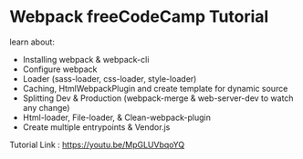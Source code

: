 # Webpack freeCodeCamp Tutorial

learn about:

- Installing webpack & webpack-cli
- Configure webpack
- Loader (sass-loader, css-loader, style-loader)
- Caching, HtmlWebpackPlugin and create template for dynamic source
- Splitting Dev & Production (webpack-merge & web-server-dev to watch any change)
- Html-loader, File-loader, & Clean-webpack-plugin
- Create multiple entrypoints & Vendor.js

Tutorial Link : https://youtu.be/MpGLUVbqoYQ
